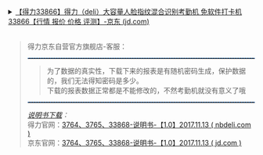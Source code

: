 <details>
    <summary><a href="https://item.jd.com/5566698.html">【得力33866】得力（deli）大容量人脸指纹混合识别考勤机 免软件打卡机33866【行情 报价 价格 评测】-京东 (jd.com)</a><br><br>
<blockquote><p>得力京东自营官方旗舰店-客服：</p>
  <hr style="height:1px;border:none;border-top:1px dashed #0066CC;">
<blockquote>
<p style="margin: 0px; padding: 0px; border: 0px; outline: 0px; vertical-align: baseline; background: transparent;">为了数据的真实性，下载下来的报表是有随机密码生成，保护数据的，我们无法得知密码是多少。<br>下载的报表数据正常都是不能修改的，不然考勤机就没有意义了哦</p>
</blockquote>
<hr style="height:1px;border:none;border-top:1px dashed #0066CC;">
    <em><a href="https://github.com/RelianceHK/RelianceHK.github.io/raw/master/bak/%E3%80%90%E5%BE%97%E5%8A%9B%E4%BA%BA%E8%84%B8%E6%8C%87%E7%BA%B9%E8%AF%86%E5%88%AB%E8%80%83%E5%8B%A4%E6%9C%BA33866%E3%80%91/%E5%BE%97%E5%8A%9B%E4%BA%BA%E8%84%B8%E6%8C%87%E7%BA%B9%E8%AF%86%E5%88%AB%E8%80%83%E5%8B%A4%E6%9C%BA33866-%E8%AF%B4%E6%98%8E%E4%B9%A6.pdf">说明书下载</a>：</em>
    <div>
        得力官网：<a href="https://www.nbdeli.com/bocupload/2021/09/23/1632381605159os3jc.pdf">3764、3765、33868-说明书-【1.0】2017.11.13 ( nbdeli.com )</a><br>
        京东官网：<a href="https://dd-static.jd.com/dd-file/27BDFB1D-2B63-4B21-9C72-F88B60D11080.pdf">3764、3765、33868-说明书-【1.0】2017.11.13 ( jd.com )</a>
    </div>
</blockquote>
</summary> 
</details>
